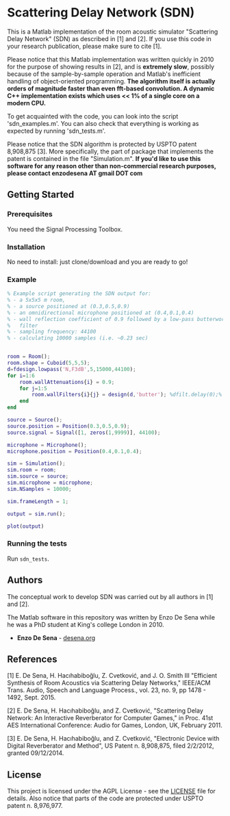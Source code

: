 # Scattering Delay Network (SDN)

This is a Matlab implementation of the room acoustic simulator "Scattering Delay Network" (SDN) as described in [1] and [2]. If you use this code in your research publication, please make sure to cite [1].

Please notice that this Matlab implementation was written quickly in 2010 for the purpose of showing results in [2], and is **extremely slow**, possibly because of the sample-by-sample operation and Matlab's inefficient handling of object-oriented programming. **The algorithm itself is actually orders of magnitude faster than even fft-based convolution. A dynamic C++ implementation exists which uses << 1% of a single core on a modern CPU.**

To get acquainted with the code, you can look into the script 'sdn_examples.m'. You can also check that everything is working as expected by running 'sdn_tests.m'. 

Please notice that the SDN algorithm is protected by USPTO patent 8,908,875 [3]. More specifically, the part of package that implements the patent is contained in the file "Simulation.m". **If you'd like to use this software for any reason other than non-commercial research purposes, please contact enzodesena AT gmail DOT com**



## Getting Started

### Prerequisites 

You need the Signal Processing Toolbox. 

### Installation

No need to install: just clone/download and you are ready to go!

### Example

```matlab
% Example script generating the SDN output for:
% - a 5x5x5 m room,
% - a source positioned at (0.3,0.5,0.9)
% - an omnidirectional microphone positioned at (0.4,0.1,0.4)
% - wall reflection coefficient of 0.9 followed by a low-pass butterworth
%   filter
% - sampling frequency: 44100
% - calculating 10000 samples (i.e. ~0.23 sec)


room = Room();
room.shape = Cuboid(5,5,5);
d=fdesign.lowpass('N,F3dB',5,15000,44100);
for i=1:6
    room.wallAttenuations{i} = 0.9;
    for j=1:5
        room.wallFilters{i}{j} = design(d,'butter'); %dfilt.delay(0);%
    end
end

source = Source();
source.position = Position(0.3,0.5,0.9);
source.signal = Signal([1, zeros(1,9999)], 44100);

microphone = Microphone();
microphone.position = Position(0.4,0.1,0.4);

sim = Simulation();
sim.room = room;
sim.source = source;
sim.microphone = microphone;
sim.NSamples = 10000;

sim.frameLength = 1;

output = sim.run();

plot(output)
```


### Running the tests

Run `sdn_tests`.


## Authors

The conceptual work to develop SDN was carried out by all authors in [1] and [2].

The Matlab software in this repository was written by Enzo De Sena while he was a PhD student at King's college London in 2010. 

* **Enzo De Sena** - [desena.org](https://desena.org)

## References

[1] E. De Sena, H. Hacıhabiboğlu, Z. Cvetković, and J. O. Smith III "Efficient Synthesis of Room Acoustics via Scattering Delay Networks," IEEE/ACM Trans. Audio, Speech and Language Process., vol. 23, no. 9, pp 1478 - 1492, Sept. 2015.

[2] E. De Sena, H. Hacıhabiboğlu, and Z. Cvetković, "Scattering Delay Network: An Interactive Reverberator for Computer Games," in Proc. 41st AES International Conference: Audio for Games, London, UK, February 2011.

[3] E. De Sena, H. Hacıhabiboğlu, and Z. Cvetković, "Electronic Device with Digital Reverberator and Method", US Patent n. 8,908,875, filed 2/2/2012, granted 09/12/2014.


## License

This project is licensed under the AGPL License - see the [LICENSE](LICENSE) file for details. Also notice that parts of the code are protected under USPTO patent n. 8,976,977.
